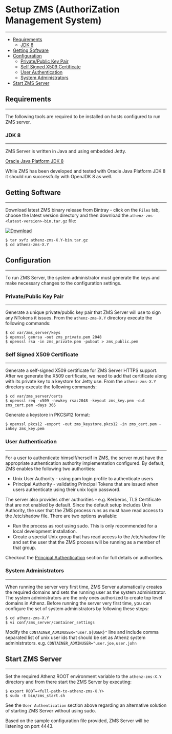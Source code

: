 # Setup ZMS (AuthoriZation Management System)
---------------------------------------------

* [Requirements](#requirements)
    * [JDK 8](#jdk-8)
* [Getting Software](#getting-software)
* [Configuration](#configuration)
    * [Private/Public Key Pair](#privatepublic-key-pair)
    * [Self Signed X509 Certificate](#self-signed-x509-certificate)
    * [User Authentication](#user-authentication)
    * [System Administrators](#system-administrators)
* [Start ZMS Server](#start-zms-server)

## Requirements
---------------

The following tools are required to be installed on hosts
configured to run ZMS server.

### JDK 8
---------

ZMS Server is written in Java and using embedded Jetty.

[Oracle Java Platform JDK 8](http://www.oracle.com/technetwork/java/javase/downloads/jdk8-downloads-2133151.html)

While ZMS has been developed and tested with Oracle Java Platform JDK 8
it should run successfully with OpenJDK 8 as well.

## Getting Software
-------------------

Download latest ZMS binary release from Bintray - click on the `Files` tab,
choose the latest version directory and then download the
`athenz-zms-<latest-version>-bin.tar.gz` file:

[ ![Download](https://api.bintray.com/packages/yahoo/maven/athenz-zms/images/download.svg) ](https://bintray.com/yahoo/maven/athenz-zms/_latestVersion)


```shell
$ tar xvfz athenz-zms-X.Y-bin.tar.gz
$ cd athenz-zms-X.Y
```

## Configuration
----------------

To run ZMS Server, the system administrator must generate the keys
and make necessary changes to the configuration settings.

### Private/Public Key Pair
---------------------------

Generate a unique private/public key pair that ZMS Server will use
to sign any NTokens it issues. From the `athenz-zms-X.Y` directory
execute the following commands:

```shell
$ cd var/zms_server/keys
$ openssl genrsa -out zms_private.pem 2048
$ openssl rsa -in zms_private.pem -pubout > zms_public.pem
```

### Self Signed X509 Certificate
--------------------------------

Generate a self-signed X509 certificate for ZMS Server HTTPS
support. After we generate the X509 certificate, we need to add
that certificate along with its private key to a keystore for Jetty 
use. From the `athenz-zms-X.Y` directory execute the following
commands:

```shell
$ cd var/zms_server/certs
$ openssl req -x509 -newkey rsa:2048 -keyout zms_key.pem -out zms_cert.pem -days 365
```

Generate a keystore in PKCS#12 format:

```shell
$ openssl pkcs12 -export -out zms_keystore.pkcs12 -in zms_cert.pem -inkey zms_key.pem
```

### User Authentication
-----------------------

For a user to authenticate himself/herself in ZMS, the server must have
the appropriate authentication authority implementation configured. By
default, ZMS enables the following two authorities:

* Unix User Authority - using pam login profile to authenticate users
* Principal Authority - validating Principal Tokens that are issued
  when users authenticate using their unix login password.

The server also provides other authorities - e.g. Kerberos, TLS Certificate
that are not enabled by default. Since the default setup includes Unix
Authority, the user that the ZMS process runs as must have read access
to the /etc/shadow file. There are two options available:

* Run the process as root using sudo. This is only recommended for a local
  development installation.
* Create a special Unix group that has read access to the /etc/shadow file
  and set the user that the ZMS process will be running as a member of that
  group.

Checkout the [Principal Authentication](principal_authentication.md) section
for full details on authorities.

### System Administrators
-------------------------

When running the server very first time, ZMS Server automatically creates
the required domains and sets the running user as the system administrator.
The system administrators are the only ones authorized to create top
level domains in Athenz. Before running the server very first time, you
can configure the set of system administrators by following these steps:

```shell
$ cd athenz-zms-X.Y
$ vi conf/zms_server/container_settings
```

Modify the `CONTAINER_ADMINUSER="user.${USER}"` line and include comma
separated list of unix user ids that should be set as Athenz system
administrators. e.g. `CONTAINER_ADMINUSER="user.joe,user.john`

## Start ZMS Server
-------------------

Set the required Athenz ROOT environment variable to the `athenz-zms-X.Y`
directory and from there start the ZMS Server by executing:

```shell
$ export ROOT=<full-path-to-athenz-zms-X.Y>
$ sudo -E bin/zms_start.sh
```

See the `User Authentication` section above regarding an alternative
solution of starting ZMS Server without using sudo.

Based on the sample configuration file provided, ZMS Server will be listening
on port 4443.
